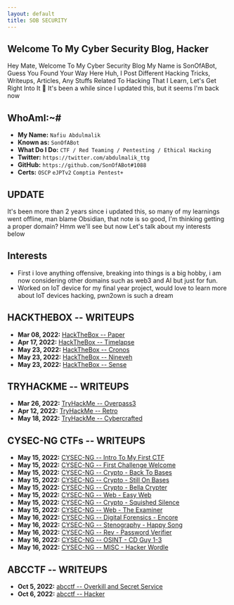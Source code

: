 ```yaml
---
layout: default
title: SOB SECURITY
---
```


## **Welcome To My Cyber Security Blog,  Hacker**

Hey Mate, Welcome To My Cyber Security Blog My Name is SonOfABot, Guess You Found Your Way Here Huh, I Post Different Hacking Tricks, Writeups, Articles, Any Stuffs Related To Hacking That I Learn, Let's Get Right Into It 💨
It's been a while since I updated this, but it seems I'm back now

## **WhoAmI:~#**


- **My Name:**    `Nafiu Abdulmalik`
- **Known as:**   `SonOfABot`
- **What Do I Do:**  `CTF / Red Teaming / Pentesting / Ethical Hacking`
- **Twitter:**    `https://twitter.com/abdulmalik_ttg`
- **GitHub:**     `https://github.com/SonOfABot#1088`
- **Certs:**  `OSCP` `eJPTv2` `Comptia Pentest+`

## **UPDATE**
It's been more than 2 years since i updated this, so many of my learnings went offline, man blame Obsidian, that note is so good, I'm thinking getting a proper domain? Hmm we'll see but now Let's talk about my interests below

## **Interests**
- First i love anything offensive, breaking into things is a big hobby, i am now considering other domains such as web3 and AI but just for fun.
- Worked on IoT device for my final year project, would love to learn more about IoT devices hacking, pwn2own is such a dream

## **HACKTHEBOX -- WRITEUPS**

- **Mar 08, 2022:** [HackTheBox -- Paper](https://sonofabot.github.io/Posts/HTB/PaperEasyBox.html)
- **Apr 17, 2022:** [HackTheBox -- Timelapse](https://sonofabot.github.io/Posts/HTB/Timelapse.html)
- **May 23, 2022:** [HackTheBox -- Cronos ](https://sonofabot.github.io/Posts/HTB/cronos.html)
- **May 23, 2022:** [HackTheBox -- Nineveh ](https://sonofabot.github.io/Posts/HTB/nineveh.html)
- **May 23, 2022:** [HackTheBox -- Sense ](https://sonofabot.github.io/Posts/HTB/sense.html)


## **TRYHACKME -- WRITEUPS**
- **Mar 26, 2022:** [TryHackMe -- Overpass3](https://sonofabot.github.io/Posts/THM/Overpass3.html)
- **Apr 12, 2022:** [TryHackMe -- Retro](https://sonofabot.github.io/Posts/THM/retro.html)
- **May 18, 2022:** [TryHackMe -- Cybercrafted](https://sonofabot.github.io/Posts/THM/cybercrafted.html)


## **CYSEC-NG CTFs -- WRITEUPS**
- **May 15, 2022:** [CYSEC-NG -- Intro To My First CTF](https://sonofabot.github.io/Posts/CTF/CTFs.html)
- **May 15, 2022:** [CYSEC-NG -- First Challenge Welcome](https://sonofabot.github.io/Posts/CTF/Welcome.html)
- **May 15, 2022:** [CYSEC-NG -- Crypto - Back To Bases](https://sonofabot.github.io/Posts/CTF/backtobases.html)
- **May 15, 2022:** [CYSEC-NG -- Crypto - Still On Bases ](https://sonofabot.github.io/Posts/CTF/stillonbases.html)
- **May 15, 2022:** [CYSEC-NG -- Crypto - Bella Crypter ](https://sonofabot.github.io/Posts/CTF/bellacrypter.html)
- **May 15, 2022:** [CYSEC-NG -- Web - Easy Web](https://sonofabot.github.io/Posts/CTF/easyweb.html)
- **May 15, 2022:** [CYSEC-NG -- Crypto - Squished Silence](https://sonofabot.github.io/Posts/CTF/squished.html)
- **May 15, 2022:** [CYSEC-NG -- Web - The Examiner ](https://sonofabot.github.io/Posts/CTF/examiner.html)
- **May 16, 2022:** [CYSEC-NG -- Digital Forensics - Encore](https://sonofabot.github.io/Posts/CTF/encore.html)
- **May 16, 2022:** [CYSEC-NG -- Stenography - Happy Song ](https://sonofabot.github.io/Posts/CTF/happysong.html)
- **May 16, 2022:** [CYSEC-NG -- Rev - Password Verifier  ](https://sonofabot.github.io/Posts/CTF/password.html)
- **May 16, 2022:** [CYSEC-NG -- OSINT - CD Guy 1-3 ](https://sonofabot.github.io/Posts/CTF/cdguy.html)
- **May 16, 2022:** [CYSEC-NG -- MISC - Hacker Wordle ](https://sonofabot.github.io/Posts/CTF/wordle.html)

## **ABCCTF --  WRITEUPS**
- **Oct 5, 2022:** [abcctf -- Overkill and Secret Service](https://sonofabot.github.io/Posts/CTF/Ov3rkill.html)
- **Oct 6, 2022:** [abcctf -- Hacker](https://sonofabot.github.io/Posts/CTF/Hacker.html)


